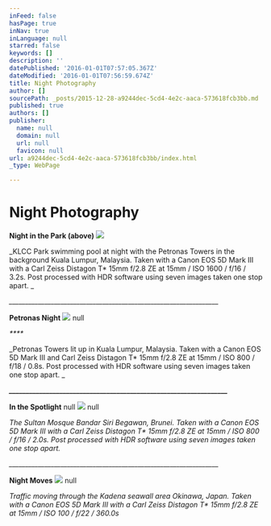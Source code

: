 ```yaml
---
inFeed: false
hasPage: true
inNav: true
inLanguage: null
starred: false
keywords: []
description: ''
datePublished: '2016-01-01T07:57:05.367Z'
dateModified: '2016-01-01T07:56:59.674Z'
title: Night Photography
author: []
sourcePath: _posts/2015-12-28-a9244dec-5cd4-4e2c-aaca-573618fcb3bb.md
published: true
authors: []
publisher:
  name: null
  domain: null
  url: null
  favicon: null
url: a9244dec-5cd4-4e2c-aaca-573618fcb3bb/index.html
_type: WebPage

---
```

# **Night Photography**

**Night in the Park (above)**
![](https://s3-us-west-2.amazonaws.com/the-grid-img/p/823f23c2701aa4b3bf6bcf811692e1e914c71555.jpg)

_KLCC Park swimming pool at night with the Petronas Towers in the background Kuala Lumpur, Malaysia. Taken with a Canon EOS 5D Mark III with a Carl Zeiss Distagon T\* 15mm f/2.8 ZE at 15mm / ISO 1600 / f/16 / 3.2s. Post processed with HDR software using seven images taken one stop apart. _

_\_\_\_\_\_\_\_\_\_\_\_\_\_\_\_\_\_\_\_\_\_\_\_\_\_\_\_\_\_\_\_\_\_\_\_\_\_\_\_\_\_\_\_\_\_\_\_\_\_\_\_\_\_\_\_\_\_\_\_\_\_\_\_\_\__

**Petronas Night**
![](https://s3-us-west-2.amazonaws.com/the-grid-img/p/816d63e736f17318c78ac92b4034b919ce9e78fb.jpg)
null

_****_

_Petronas Towers lit up in Kuala Lumpur, Malaysia. Taken with a Canon EOS 5D Mark III and Carl Zeiss Distagon T\* 15mm f/2.8 ZE at 15mm / ISO 800 / f/18 / 0.8s. Post processed with HDR software using seven images taken one stop apart. _

_**\_\_\_\_\_\_\_\_\_\_\_\_\_\_\_\_\_\_\_\_\_\_\_\_\_\_\_\_\_\_\_\_\_\_\_\_\_\_\_\_\_\_\_\_\_\_\_\_\_\_\_\_\_\_\_\_\_\_\_\_\_\_\_\_\_**_

**In the Spotlight**
null
![](https://s3-us-west-2.amazonaws.com/the-grid-img/p/50e1caddd9daadc66f259534796fe92821303389.jpg)
null

_The Sultan Mosque Bandar Siri Begawan, Brunei. Taken with a Canon EOS 5D Mark III with a Carl Zeiss Distagon T\* 15mm f/2.8 ZE at 15mm / ISO 800 / f/16 / 2.0s. Post processed with HDR software using seven images taken one stop apart._

_\_\_\_\_\_\_\_\_\_\_\_\_\_\_\_\_\_\_\_\_\_\_\_\_\_\_\_\_\_\_\_\_\_\_\_\_\_\_\_\_\_\_\_\_\_\_\_\_\_\_\_\_\_\_\_\_\_\_\_\_\_\_\_\_\__

**Night Moves**
![](https://s3-us-west-2.amazonaws.com/the-grid-img/p/bcb463783bb5dad6a80ccece571d3c251328317a.jpg)
null

_Traffic moving through the Kadena seawall area Okinawa, Japan. Taken with a Canon EOS 5D Mark III with a Carl Zeiss Distagon T\* 15mm f/2.8 ZE at 15mm / ISO 100 / f/22 / 360.0s_